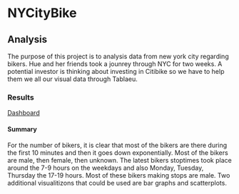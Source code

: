 # NYCityBike

## Analysis

The purpose of this project is to analysis data from new york city regarding bikers. Hue and her friends took a jounrey through NYC for two weeks. A potential investor is thinking about investing in Citibike so we have to help them we all our visual data through Tablaeu. 

### Results
[Dashboard](https://public.tableau.com/app/profile/anubhav7730/viz/NYCCityBikeAssignment/NYCityBikeTableau?publish=yes)


#### Summary
For the number of bikers, it is clear that most of the bikers are there during the first 10 minutes and then it goes down exponentially. Most of the bikers are male, then female, then unknown. The latest bikers stoptimes took place around the 7-9 hours on the weekdays and also Monday, Tuesday, Thursday the 17-19 hours. Most of these bikers making stops are male. Two additional visualitizons that could be used are bar graphs and scatterplots. 

